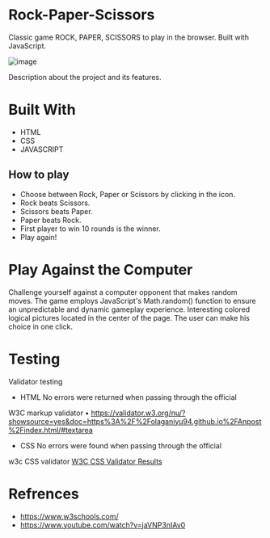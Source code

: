 # Rock-Paper-Scissors

Classic game ROCK, PAPER, SCISSORS to play in the browser. Built with JavaScript.

![image](https://github.com/olaganiyu94/rockPaperScissors/assets/23237638/212e8b3d-3d46-4e4a-98b4-3c4e78c324bc)


Description about the project and its features.

# Built With

- HTML
- CSS
- JAVASCRIPT

## How to play 

- Choose between Rock, Paper or Scissors by clicking in the icon.
- Rock beats Scissors.
- Scissors beats Paper.
- Paper beats Rock.
- First player to win 10 rounds is the winner.
- Play again!

# Play Against the Computer

Challenge yourself against a computer opponent that makes random moves. The game employs JavaScript's Math.random() function to ensure an unpredictable and dynamic gameplay experience.
Interesting colored logical pictures located in the center of the page. The user can make his choice in one click.

# Testing

Validator testing

- HTML No errors were returned when passing through the official

W3C markup validator • https://validator.w3.org/nu/?showsource=yes&doc=https%3A%2F%2Folaganiyu94.github.io%2FAnpost%2Findex.html/#textarea

- CSS No errors were found when passing through the official

w3c CSS validator [W3C CSS Validator Results](https://validator.w3.org/nu/?showsource=yes&doc=https%3A%2F%2Folaganiyu94.github.io%2FAnpost%2Findex.html/#textarea)

# Refrences 

- https://www.w3schools.com/
- https://www.youtube.com/watch?v=jaVNP3nIAv0
